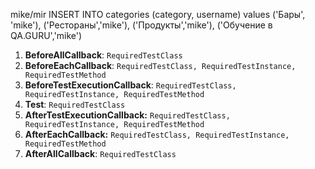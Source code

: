 mike/mir
INSERT INTO categories (category, username) values ('Бары', 'mike'), ('Рестораны','mike'), ('Продукты','mike'), ('Обучение в QA.GURU','mike')

1. **BeforeAllCallback**: `RequiredTestClass`
2. **BeforeEachCallback**: `RequiredTestClass, RequiredTestInstance, RequiredTestMethod`
3. **BeforeTestExecutionCallback**: `RequiredTestClass, RequiredTestInstance, RequiredTestMethod`
4. **Test**: `RequiredTestClass`
5. **AfterTestExecutionCallback:** `RequiredTestClass, RequiredTestInstance, RequiredTestMethod`
6. **AfterEachCallback:** `RequiredTestClass, RequiredTestInstance, RequiredTestMethod`
7. **AfterAllCallback**: `RequiredTestClass`